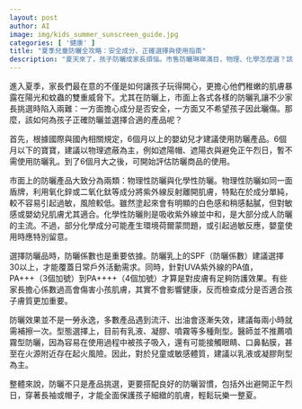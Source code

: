 ```yaml
---
layout: post
author: AI
image: img/kids_summer_sunscreen_guide.jpg
categories: [ '健康' ]
title: "夏季兒童防曬全攻略：安全成分、正確選擇與使用指南"
description: "夏天來了，孩子防曬成家長煩惱。市售防曬琳瑯滿目，物理、化學怎麼選？該看防曬係數還是成分？6個月以下寶寶不建議直接用防曬乳，首選物理遮蔽。等孩子滿6個月，挑SPF30＋、PA+++以上、成分單純的物理性防曬乳，避開刺激性化學劑型。產品劑型乳液、凝膠較適合，噴霧防曬不推薦。記得每兩小時補擦，還要配合遮陽帽、長袖與避開正午烈日，才能全方位守護孩子肌膚，安心放電樂翻天！"
---
```

進入夏季，家長們最在意的不僅是如何讓孩子玩得開心，更擔心他們稚嫩的肌膚暴露在陽光和蚊蟲的雙重威脅下。尤其在防曬上，市面上各式各樣的防曬乳讓不少家長挑選時陷入兩難：一方面擔心成分是否安全，一方面又不希望孩子因此曬傷。那麼，該如何為孩子正確防曬並選擇合適的產品呢？

首先，根據國際與國內相關規定，6個月以上的嬰幼兒才建議使用防曬產品。6個月以下的寶寶，建議以物理遮蔽為主，例如遮陽帽、遮陽衣與避免正午烈日，暫不需使用防曬乳。到了6個月大之後，可開始評估防曬商品的使用。

市面上的防曬產品大致分為兩類：物理性防曬與化學性防曬。物理性防曬如同一面盾牌，利用氧化鋅或二氧化鈦等成分將紫外線反射離開肌膚，特點在於成分單純，較不容易引起過敏，風險較低。雖然塗起來會有明顯的白色感和稍感黏膩，但對敏感或嬰幼兒肌膚尤其適合。化學性防曬則是吸收紫外線並中和，是大部分成人防曬的主流。不過，部分化學成分可能產生環境荷爾蒙問題，或引起過敏反應，嬰童使用時應特別留意。

選擇防曬品時，防曬係數也是重要依據。防曬乳上的SPF（防曬係數）建議選擇30以上，才能覆蓋日常戶外活動需求。同時，針對UVA紫外線的PA值，PA+++（3個加號）到PA++++（4個加號）才算是對皮膚有足夠防護效果。有些家長擔心係數過高會傷害小孩肌膚，其實不會影響健康，反而檢查成分是否適合孩子膚質更加重要。

防曬效果並不是一勞永逸，多數產品遇到流汗、出油會逐漸失效，建議每兩小時就需補擦一次。型態選擇上，目前有乳液、凝膠、噴霧等多種劑型。醫師並不推薦噴霧型防曬，因為容易在使用過程中被孩子吸入，還有可能接觸眼睛、口鼻黏膜，甚至在火源附近存在起火風險。因此，對於兒童或敏感體質，建議以乳液或凝膠劑型為主。

整體來說，防曬不只是產品挑選，更要搭配良好的防曬習慣，包括外出避開正午烈日，穿著長袖或帽子，才能全面保護孩子細緻的肌膚，輕鬆玩樂一整夏。